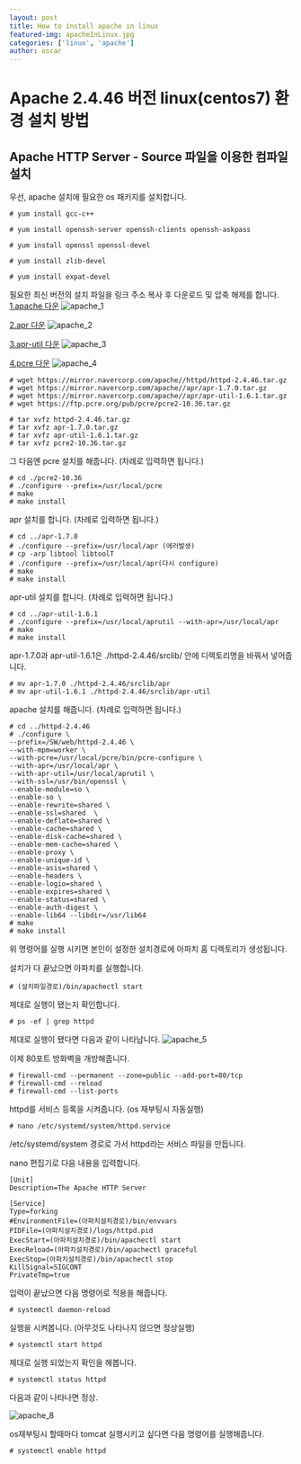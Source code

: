 ```yaml
---
layout: post
title: How to install apache in linux
featured-img: apacheInLinux.jpg
categories: ['linux', 'apache']
author: oscar
---
```


# Apache 2.4.46 버전 linux(centos7) 환경 설치 방법

## Apache HTTP Server - Source 파일을 이용한 컴파일 설치

우선, apache 설치에 필요한 os 패키지를 설치합니다.
```
# yum install gcc-c++

# yum install openssh-server openssh-clients openssh-askpass

# yum install openssl openssl-devel

# yum install zlib-devel

# yum install expat-devel
```

필요한 최신 버전의 설치 파일을 링크 주소 복사 후 다운로드 및 압축 해제를 합니다.<br>
[1.apache 다운](http://httpd.apache.org/download.cgi#apache24)
![apache_1](../image/oscar/2021-04-29/1.png)

[2.apr 다운](https://apr.apache.org/download.cgi)
![apache_2](../image/oscar/2021-04-29/2.png)

[3.apr-util 다운](https://apr.apache.org/download.cgi)
![apache_3](../image/oscar/2021-04-29/3.png)

[4.pcre 다운](https://ftp.pcre.org/pub/pcre/)
![apache_4](../image/oscar/2021-04-29/4.png)

```
# wget https://mirror.navercorp.com/apache//httpd/httpd-2.4.46.tar.gz
# wget https://mirror.navercorp.com/apache//apr/apr-1.7.0.tar.gz
# wget https://mirror.navercorp.com/apache//apr/apr-util-1.6.1.tar.gz
# wget https://ftp.pcre.org/pub/pcre/pcre2-10.36.tar.gz

# tar xvfz httpd-2.4.46.tar.gz
# tar xvfz apr-1.7.0.tar.gz
# tar xvfz apr-util-1.6.1.tar.gz
# tar xvfz pcre2-10.36.tar.gz
```

그 다음엔 pcre 설치를 해줍니다. (차례로 입력하면 됩니다.)
```
# cd ./pcre2-10.36
# ./configure --prefix=/usr/local/pcre
# make
# make install
```

apr 설치를 합니다. (차례로 입력하면 됩니다.)
```
# cd ../apr-1.7.0
# ./configure --prefix=/usr/local/apr (에러발생)
# cp -arp libtool libtoolT
# ./configure --prefix=/usr/local/apr(다시 configure)
# make
# make install
```

apr-util 설치를 합니다. (차례로 입력하면 됩니다.)
```
# cd ../apr-util-1.6.1
# ./configure --prefix=/usr/local/aprutil --with-apr=/usr/local/apr
# make
# make install
```

apr-1.7.0과 apr-util-1.6.1은 ./httpd-2.4.46/srclib/ 안에 디렉토리명을 바꿔서 넣어줍니다.
```
# mv apr-1.7.0 ./httpd-2.4.46/srclib/apr
# mv apr-util-1.6.1 ./httpd-2.4.46/srclib/apr-util
```

apache 설치를 해줍니다. (차례로 입력하면 됩니다.)
```
# cd ../httpd-2.4.46
# ./configure \
--prefix=/SW/web/httpd-2.4.46 \
--with-mpm=worker \
--with-pcre=/usr/local/pcre/bin/pcre-configure \
--with-apr=/usr/local/apr \
--with-apr-util=/usr/local/aprutil \
--with-ssl=/usr/bin/openssl \
--enable-module=so \
--enable-so \
--enable-rewrite=shared \
--enable-ssl=shared  \
--enable-deflate=shared \
--enable-cache=shared \
--enable-disk-cache=shared \
--enable-mem-cache=shared \
--enable-proxy \
--enable-unique-id \
--enable-asis=shared \
--enable-headers \
--enable-logio=shared \
--enable-expires=shared \
--enable-status=shared \
--enable-auth-digest \
--enable-lib64 --libdir=/usr/lib64
# make 
# make install
```
위 명령어를 실행 시키면 본인이 설정한 설치경로에 아파치 홈 디렉토리가 생성됩니다.


설치가 다 끝났으면 아파치를 실행합니다.
```
# (설치파일경로)/bin/apachectl start
```

제대로 실행이 됐는지 확인합니다.
```
# ps -ef | grep httpd
```
제대로 실행이 됐다면 다음과 같이 나타납니다.
![apache_5](../image/oscar/2021-04-29/5.png)

이제 80포트 방화벽을 개방해줍니다.
```
# firewall-cmd --permanent --zone=public --add-port=80/tcp 
# firewall-cmd --reload 
# firewall-cmd --list-ports
```

httpd를 서비스 등록을 시켜줍니다. (os 재부팅시 자동실행)
```
# nano /etc/systemd/system/httpd.service
```
/etc/systemd/system 경로로 가서 httpd라는 서비스 파일을 만듭니다.

nano 편집기로 다음 내용을 입력합니다.

```
[Unit]
Description=The Apache HTTP Server

[Service]
Type=forking
#EnvironmentFile=(아파치설치경로)/bin/envvars
PIDFile=(아파치설치경로)/logs/httpd.pid
ExecStart=(아파치설치경로)/bin/apachectl start
ExecReload=(아파치설치경로)/bin/apachectl graceful
ExecStop=(아파치설치경로)/bin/apachectl stop
KillSignal=SIGCONT
PrivateTmp=true
```
입력이 끝났으면 다음 명령어로 적용을 해줍니다.
```
# systemctl daemon-reload
```

실행을 시켜봅니다. (아무것도 나타나지 않으면 정상실행)
```
# systemctl start httpd
```

제대로 실행 되었는지 확인을 해봅니다.
```
# systemctl status httpd
```

다음과 같이 나타나면 정상.

![apache_8](../image/oscar/2021-04-29/8.png)

os재부팅시 할때마다 tomcat 실행시키고 싶다면 다음 명령어를 실행해줍니다.
```
# systemctl enable httpd
```